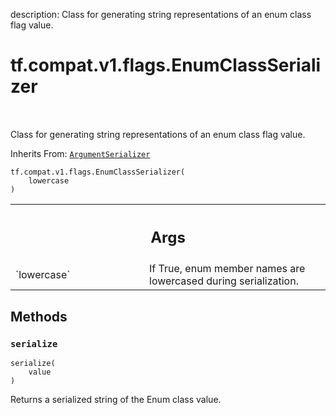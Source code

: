 description: Class for generating string representations of an enum class flag value.

<div itemscope itemtype="http://developers.google.com/ReferenceObject">
<meta itemprop="name" content="tf.compat.v1.flags.EnumClassSerializer" />
<meta itemprop="path" content="Stable" />
<meta itemprop="property" content="__init__"/>
<meta itemprop="property" content="serialize"/>
</div>

# tf.compat.v1.flags.EnumClassSerializer

<!-- Insert buttons and diff -->

<table class="tfo-notebook-buttons tfo-api nocontent" align="left">

</table>



Class for generating string representations of an enum class flag value.

Inherits From: [`ArgumentSerializer`](../../../../tf/compat/v1/flags/ArgumentSerializer.md)

<pre class="devsite-click-to-copy prettyprint lang-py tfo-signature-link">
<code>tf.compat.v1.flags.EnumClassSerializer(
    lowercase
)
</code></pre>



<!-- Placeholder for "Used in" -->


<!-- Tabular view -->
 <table class="responsive fixed orange">
<colgroup><col width="214px"><col></colgroup>
<tr><th colspan="2"><h2 class="add-link">Args</h2></th></tr>

<tr>
<td>
`lowercase`
</td>
<td>
If True, enum member names are lowercased during serialization.
</td>
</tr>
</table>



## Methods

<h3 id="serialize"><code>serialize</code></h3>

<pre class="devsite-click-to-copy prettyprint lang-py tfo-signature-link">
<code>serialize(
    value
)
</code></pre>

Returns a serialized string of the Enum class value.




